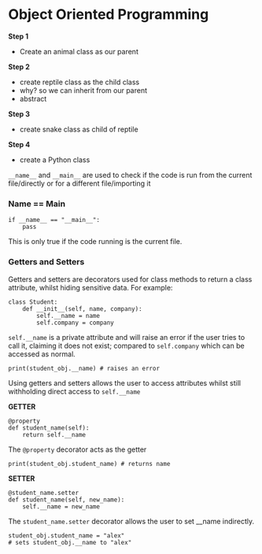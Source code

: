 # Object Oriented Programming

**Step 1**
- Create an animal class as our parent

**Step 2**
- create reptile class as the child class
- why? so we can inherit from our parent
- abstract

**Step 3**
- create snake class as child of reptile

**Step 4**
- create a Python class

``__name__`` and ``__main__`` are used to check if the code is run from the current file/directly or for a different file/importing it

### Name == Main
```
if __name__ == "__main__":
    pass
```
This is only true if the code running is the current file.

### Getters and Setters

Getters and setters are decorators used for class methods to return a class attribute, whilst hiding sensitive data. For example:
```
class Student:
    def __init__(self, name, company):
        self.__name = name
        self.company = company
```
``self.__name`` is a private attribute and will raise an error if the user tries to call it, claiming it does not exist; compared to ``self.company`` which can be accessed as normal.

```
print(student_obj.__name) # raises an error
```

Using getters and setters allows the user to access attributes whilst still withholding direct access to ``self.__name``

**GETTER**
```
@property
def student_name(self):
    return self.__name
```
The ``@property`` decorator acts as the getter
```
print(student_obj.student_name) # returns name
```

**SETTER**
```
@student_name.setter
def student_name(self, new_name):
    self.__name = new_name
```
The ``student_name.setter`` decorator allows the user to set __name indirectly.
```
student_obj.student_name = "alex"
# sets student_obj.__name to "alex"
